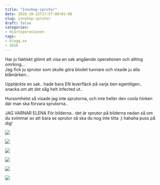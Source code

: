 ```yaml
---
title: "Innohep-sprutor"
date: 2010-10-25T17:57:00+01:00
slug: innohep-sprutor
draft: false
categories:
- Hjärtoperationen
tags:
- blogg.se
- 2010
---
```

Har ju faktiskt glömt att visa en sak angående operationen och allting omrking...  
Jag fick ju sprutor som skulle göra blodet tunnare och visade ju alla blåmärken...  
  
     
  
Upptäckte en sak.. hade bara EN leverfläck på varje ben egentligen.. snacka om att det såg helt infected ut..  
  
Hursomhelst så visade jag inte sprutorna, och inte heller den coola hinken där man ska förvara sprutorna..  
  
  
JAG VARNAR ELENA För bilderna.. det är sprutor på bilderna nedan så om du svimmar av att bara se sprutor så ska du nog inte titta ;) hahaha puss på dig!  
  
  
![](/assets/images/blogg.se/dsc09529_113885273.jpg)  
  
![](https://cdn1.cdnme.se/cdn/9-1/701517/images/2010/dsc09531_113885323.jpg)  
  
![](/assets/images/blogg.se/dsc09536_113885385.jpg)  
  
![](https://cdn2.cdnme.se/cdn/9-1/701517/images/2010/dsc09538_113885434.jpg)  
  
![](/assets/images/blogg.se/dsc09539_113885488.jpg)  
  
  
  
  
![](https://cdn2.cdnme.se/cdn/9-1/701517/images/2010/dsc09542_113885544.jpg)